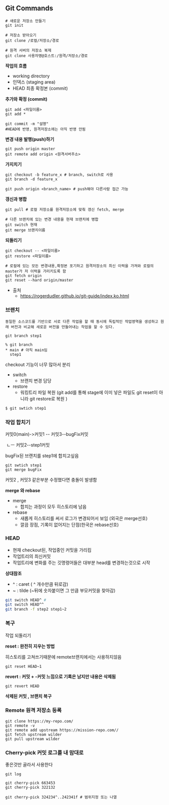 ## Git Commands

```
# 새로운 저장소 만들기
git init

# 저장소 받아오기
git clone /로컬/저장소/경로

# 원격 서버의 저장소 복제
git clone 사용자명@호스트:/원격/저장소/경로

```

**작업의 흐름**

- working directory
- 인덱스 (staging area)
- HEAD 최종 확정본 (commit)

**추가와 확정 (commit)**

```
git add <파일이름>
git add *

git commit -m "설명"
#HEAD에 반영, 원격저장소에는 아직 반영 안됨
```

**변경 내용 발행(push)하기**

```
git push origin master
git remote add origin <원격서버주소>
```

**가지치기**

```
git checkout -b feature_x # branch, switch로 사용
git branch -d feature_x

git push origin <branch_name> # push해야 다른사람 접근 가능
```

**갱신과 병합**

```
git pull # 로컬 저장소를 원격저장소에 맞춰 갱신 fetch, merge

# 다른 브랜치에 있는 변경 내용을 현재 브랜치에 병합
git switch 현재
git merge 브랜치이름
```



**되돌리기**

```
git checkout -- <파일이름> 
git restore <파일이름>

# 로컬에 있는 모든 변경내용,확정본 포기하고 원격저장소의 최신 이력을 가져와 로컬의 master가 저 이력을 가리키도록 함
git fetch origin
git reset --hard origin/master
```



- 출처
  - https://rogerdudler.github.io/git-guide/index.ko.html



### 브랜치

```
동일한 소스코드를 기반으로 서로 다른 작업을 할 때 동시에 독립적인 작업영역을 생성하고 원래 버전과 비교해 새로운 버전을 만들어내는 작업을 할 수 있다. 
```



```
git branch step1
```

```
% git branch
* main # 아직 main임
  step1
```

checkout 기능이 너무 많아서 분리

- switch
  - 브랜치 변경 담당
- restore
  - 워킹트리 파일 복원 (git add를 통해 stage에 이미 넣은 파일도 git reset이 아니라 git restore로 복원 )

```bash
$ git swtich step1
```



### 작업 합치기

커밋0(main)->커밋1 -- 커밋3--bugFix커밋

​                            ㄴㅡ 커밋2--step1커밋

bugFix된 브랜치를 step1에 합치고싶음

```
git swtich step1
git merge bugFix
```

커밋2 , 커밋3 같은부분 수정했다면 충돌이 발생함



**merge 와 rebase**

- merge
  - 합치는 과정이 모두 히스토리에 남음
- rebase
  - 새롭게 히스토리를 써서 로그가 변경되어서 보임 (외국은 merge선호)
  - 깔끔 장점, 기록이 없어지는 단점(한국은 rebase선호)



### HEAD

- 현재 checkout된, 작업중인 커밋을 가리킴  
- 작업트리의 최신커밋
- 작업트리에 변화를 주는 깃명령어들은 대부분 head를 변경하는것으로 시작

**상대참조**

- ^ : caret    ( ^ 개수만큼 뒤로감)  
- ~ : tilde (~뒤에 숫자붙이면 그 만큼 부모커밋을 찾아감)

```bash
git switch HEAD^ # 
git switch HEAD^^
git branch -f step2 step1~2
```



### 복구

작업 되돌리기

**reset : 완전히 지우는 방법**

히스토리를 고쳐쓰기때문에 remote브랜치에서는 사용하지않음

```
git reset HEAD~1 
```



**revert : 커밋 + -커밋 느낌으로 기록은 남지만 내용은 삭제됨**

```
git revert HEAD
```



**삭제된 커밋 , 브랜치 복구** 



### Remote 원격 저장소 등록

```
git clone https://my-repo.com/
git remote -v 
git remote add upstream https://mission-repo.com//
git fetch upstream wilder
git pull upstream wilder
```



### Cherry-pick 커밋 로그를 내 맘대로

좋은것만 골라서 사용한다  

```
git log

git cherry-pick 663453 
git cherry-pick 322132

git cherry-pick 324234^..242341f # 범위지정 또는 나열 
```

